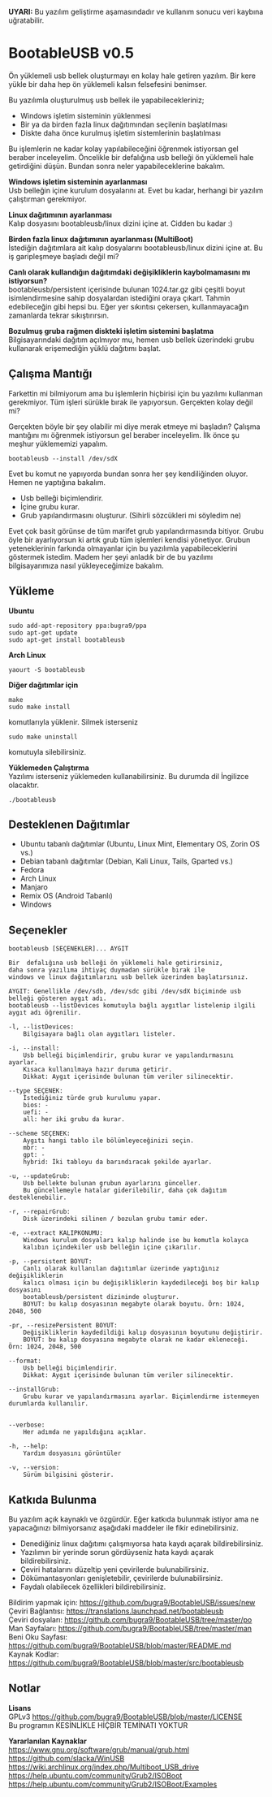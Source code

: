 **UYARI:** Bu yazılım geliştirme aşamasındadır ve kullanım sonucu veri kaybına uğratabilir.

# BootableUSB v0.5
Ön yüklemeli usb bellek oluşturmayı en kolay hale getiren yazılım. Bir kere yükle bir daha hep ön yüklemeli kalsın felsefesini benimser.

Bu yazılımla oluşturulmuş usb bellek ile yapabilecekleriniz;
- Windows işletim sisteminin yüklenmesi
- Bir ya da birden fazla linux dağıtımından seçilenin başlatılması
- Diskte daha önce kurulmuş işletim sistemlerinin başlatılması

Bu işlemlerin ne kadar kolay yapılabileceğini öğrenmek istiyorsan gel beraber inceleyelim. Öncelikle bir defalığına usb belleği ön yüklemeli hale getirdiğini düşün. Bundan sonra neler yapabileceklerine bakalım.

**Windows işletim sisteminin ayarlanması**  
Usb belleğin içine kurulum dosyalarını at. Evet bu kadar, herhangi bir yazılım çalıştırman gerekmiyor.

**Linux dağıtımının ayarlanması**  
Kalıp dosyasını bootableusb/linux dizini içine at. Cidden bu kadar :)

**Birden fazla linux dağıtımının ayarlanması (MultiBoot)**  
İstediğin dağıtımlara ait kalıp dosyalarını bootableusb/linux dizini içine at. Bu iş garipleşmeye başladı değil mi?

**Canlı olarak kullandığın dağıtımdaki değişikliklerin kaybolmamasını mı istiyorsun?**  
bootableusb/persistent içerisinde bulunan 1024.tar.gz gibi çeşitli boyut isimlendirmesine sahip dosyalardan istediğini oraya çıkart. Tahmin edebileceğin gibi hepsi bu. Eğer yer sıkıntısı çekersen, kullanmayacağın zamanlarda tekrar sıkıştırırsın.

**Bozulmuş gruba rağmen diskteki işletim sistemini başlatma**  
Bilgisayarındaki dağıtım açılmıyor mu, hemen usb bellek üzerindeki grubu kullanarak erişemediğin yüklü dağıtımı başlat.

## Çalışma Mantığı
Farkettin mi bilmiyorum ama bu işlemlerin hiçbirisi için bu yazılımı kullanman gerekmiyor. Tüm işleri sürükle bırak ile yapıyorsun. Gerçekten kolay değil mi?

Gerçekten böyle bir şey olabilir mi diye merak etmeye mi başladın? Çalışma mantığını mı öğrenmek istiyorsun gel beraber inceleyelim. İlk önce şu meşhur yüklememizi yapalım.
```
bootableusb --install /dev/sdX
```
Evet bu komut ne yapıyorda bundan sonra her şey kendiliğinden oluyor. Hemen ne yaptığına bakalım.
- Usb belleği biçimlendirir.
- İçine grubu kurar.
- Grub yapılandırmasını oluşturur. (Sihirli sözcükleri mi söyledim ne)

Evet çok basit görünse de tüm marifet grub yapılandırmasında bitiyor. Grubu öyle bir ayarlıyorsun ki artık grub tüm işlemleri kendisi yönetiyor. Grubun yeteneklerinin farkında olmayanlar için bu yazılımla yapabileceklerini göstermek istedim. Madem her şeyi anladık bir de bu yazılımı bilgisayarımıza nasıl yükleyeceğimize bakalım.

## Yükleme
**Ubuntu**
```
sudo add-apt-repository ppa:bugra9/ppa
sudo apt-get update
sudo apt-get install bootableusb
```

**Arch Linux**
```
yaourt -S bootableusb
```

**Diğer dağıtımlar için**
```
make
sudo make install
```
komutlarıyla yüklenir. Silmek isterseniz
```
sudo make uninstall
```
komutuyla silebilirsiniz.

**Yüklemeden Çalıştırma**  
Yazılımı isterseniz yüklemeden kullanabilirsiniz. Bu durumda dil İngilizce olacaktır. 
```
./bootableusb
```

## Desteklenen Dağıtımlar
- Ubuntu tabanlı dağıtımlar (Ubuntu, Linux Mint, Elementary OS, Zorin OS vs.)
- Debian tabanlı dağıtımlar (Debian, Kali Linux, Tails, Gparted vs.)
- Fedora
- Arch Linux
- Manjaro
- Remix OS (Android Tabanlı)
- Windows

## Seçenekler

```
bootableusb [SEÇENEKLER]... AYGIT

Bir  defalığına usb belleği ön yüklemeli hale getirirsiniz, 
daha sonra yazılıma ihtiyaç duymadan sürükle bırak ile 
windows ve linux dağıtımlarını usb bellek üzerinden başlatırsınız.

AYGIT: Genellikle /dev/sdb, /dev/sdc gibi /dev/sdX biçiminde usb belleği gösteren aygıt adı. 
bootableusb --listDevices komutuyla bağlı aygıtlar listelenip ilgili aygıt adı öğrenilir.

-l, --listDevices:
	Bilgisayara bağlı olan aygıtları listeler.

-i, --install: 
	Usb belleği biçimlendirir, grubu kurar ve yapılandırmasını ayarlar. 
	Kısaca kullanılmaya hazır duruma getirir.
	Dikkat: Aygıt içerisinde bulunan tüm veriler silinecektir.

--type SEÇENEK:
	İstediğiniz türde grub kurulumu yapar.
	bios: -
	uefi: -
	all: her iki grubu da kurar.

--scheme SEÇENEK:
	Aygıtı hangi tablo ile bölümleyeceğinizi seçin.
	mbr: -
	gpt: -
	hybrid: İki tabloyu da barındıracak şekilde ayarlar.

-u, --updateGrub: 
	Usb bellekte bulunan grubun ayarlarını günceller. 
	Bu güncellemeyle hatalar giderilebilir, daha çok dağıtım desteklenebilir.

-r, --repairGrub: 
	Disk üzerindeki silinen / bozulan grubu tamir eder.

-e, --extract KALIPKONUMU: 
	Windows kurulum dosyaları kalıp halinde ise bu komutla kolayca 
	kalıbın içindekiler usb belleğin içine çıkarılır.

-p, --persistent BOYUT:
	Canlı olarak kullanılan dağıtımlar üzerinde yaptığınız değişikliklerin 
	kalıcı olması için bu değişikliklerin kaydedileceği boş bir kalıp dosyasını 
	bootableusb/persistent dizininde oluşturur.
	BOYUT: bu kalıp dosyasının megabyte olarak boyutu. Örn: 1024, 2048, 500

-pr, --resizePersistent BOYUT:
	Değişikliklerin kaydedildiği kalıp dosyasının boyutunu değiştirir.
	BOYUT: bu kalıp dosyasına megabyte olarak ne kadar ekleneceği. Örn: 1024, 2048, 500

--format: 
	Usb belleği biçimlendirir.
	Dikkat: Aygıt içerisinde bulunan tüm veriler silinecektir.

--installGrub: 
	Grubu kurar ve yapılandırmasını ayarlar. Biçimlendirme istenmeyen durumlarda kullanılır.


--verbose:
	Her adımda ne yapıldığını açıklar.

-h, --help:
	Yardım dosyasını görüntüler

-v, --version:
	Sürüm bilgisini gösterir.
```

## Katkıda Bulunma
Bu yazılım açık kaynaklı ve özgürdür. Eğer katkıda bulunmak istiyor ama ne yapacağınızı bilmiyorsanız aşağıdaki maddeler ile fikir edinebilirsiniz.

- Denediğiniz linux dağıtımı çalışmıyorsa hata kaydı açarak bildirebilirsiniz.
- Yazılımın bir yerinde sorun gördüyseniz hata kaydı açarak bildirebilirsiniz.
- Çeviri hatalarını düzeltip yeni çevirilerde bulunabilirsiniz.
- Dökümantasyonları genişletebilir, çevirilerde bulunabilirsiniz.
- Faydalı olabilecek özellikleri bildirebilirsiniz.

Bildirim yapmak için: <https://github.com/bugra9/BootableUSB/issues/new>  
Çeviri Bağlantısı: <https://translations.launchpad.net/bootableusb>  
Çeviri dosyaları: <https://github.com/bugra9/BootableUSB/tree/master/po>  
Man Sayfaları: <https://github.com/bugra9/BootableUSB/tree/master/man>  
Beni Oku Sayfası: <https://github.com/bugra9/BootableUSB/blob/master/README.md>  
Kaynak Kodlar: <https://github.com/bugra9/BootableUSB/blob/master/src/bootableusb>  

## Notlar
**Lisans**  
GPLv3 <https://github.com/bugra9/BootableUSB/blob/master/LICENSE>  
Bu programın KESİNLİKLE HİÇBİR TEMİNATI YOKTUR  

**Yararlanılan Kaynaklar**  
<https://www.gnu.org/software/grub/manual/grub.html>  
<https://github.com/slacka/WinUSB>  
<https://wiki.archlinux.org/index.php/Multiboot_USB_drive>  
<https://help.ubuntu.com/community/Grub2/ISOBoot>  
<https://help.ubuntu.com/community/Grub2/ISOBoot/Examples>  